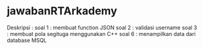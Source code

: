 # jawabanRTArkademy

Deskripsi :
soal 1 : membuat function JSON
soal 2 : validasi username
soal 3 : membuat pola segituga menggunakan C++
soal 6 : menampilkan data dari database MSQL

